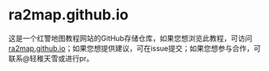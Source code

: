 # ra2map.github.io
这是一个红警地图教程网站的GitHub存储仓库，如果您想浏览此教程，可访问[ra2map.github.io](ra2map.github.io)；如果您想提供建议，可在issue提交；如果您想参与合作，可联系@轻稚天雪或进行pr。
